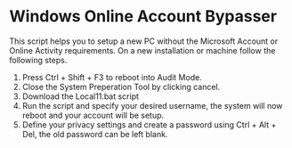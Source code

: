 # Windows Online Account Bypasser

This script helps you to setup a new PC without the Microsoft Account or Online Activity requirements.
On a new installation or machine follow the following steps.

1. Press Ctrl + Shift + F3 to reboot into Audit Mode.
2. Close the System Preperation Tool by clicking cancel.
3. Download the Local11.bat script
4. Run the script and specify your desired username, the system will now reboot and your account will be setup.
5. Define your privacy settings and create a password using Ctrl + Alt + Del, the old password can be left blank.
